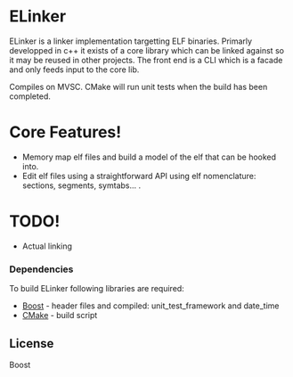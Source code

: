 # ELinker

ELinker is a linker implementation targetting ELF binaries. Primarly developped in c++
it exists of a core library which can be linked against so it may be reused in other projects.
The front end is a CLI which is a facade and only feeds input to the core lib.

Compiles on MVSC. CMake will run unit tests when the build has been completed.

# Core Features!

  - Memory map elf files and build a model of the elf that can be hooked into.
  - Edit elf files using a straightforward API using elf nomenclature: sections, segments, symtabs... .

# TODO!
  - Actual linking

### Dependencies

To build ELinker following libraries are required:

* [Boost] - header files and compiled: unit_test_framework and date_time 
* [CMake] - build script

License
----

Boost


   [Boost]: <http://www.boost.org>
   [CMake]: <https://cmake.org/>
